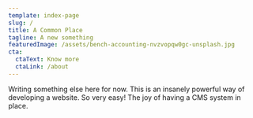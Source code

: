 ```yaml
---
template: index-page
slug: /
title: A Common Place
tagline: A new something
featuredImage: /assets/bench-accounting-nvzvopqw0gc-unsplash.jpg
cta:
  ctaText: Know more
  ctaLink: /about
---
```

Writing something else here for now. This is an insanely powerful way of developing a website. So very easy! The joy of having a CMS system in place.